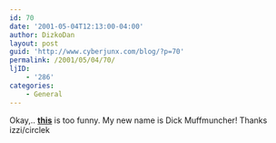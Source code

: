 ```yaml
---
id: 70
date: '2001-05-04T12:13:00-04:00'
author: DizkoDan
layout: post
guid: 'http://www.cyberjunx.com/blog/?p=70'
permalink: /2001/05/04/70/
ljID:
    - '286'
categories:
    - General
---
```


Okay,.. **[this](http://www.jasonschock.com/gangsta/porn_name.php)** is too funny. My new name is Dick Muffmuncher! Thanks izzi/circlek
